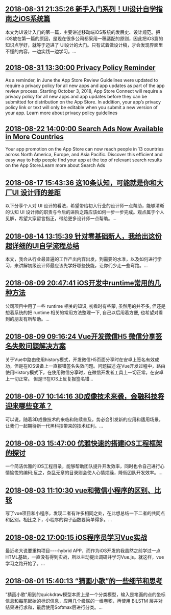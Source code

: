 ## <a href="http://mobile.51cto.com/hot-582570.htm" target="_blank">2018-08-31 21:35:26 新手入门系列！UI设计自学指南之iOS系统篇</a>
本文为UI设计入门的第一篇，主要讲述移动端iOS系统的发展史、设计规范。把iOS放在第一篇的原因，是现在很多公司都采用一稿适配的原则，因此把iOS篇的知识点学好，就等于迈进了 UI设计的大门。只有试着做设计稿，才会发现界面里不懂的内容，一边实践一边学习。...


## <a href="https://developer.apple.com/news/?id=08312018a" target="_blank">2018-08-31 13:30:00 Privacy Policy Reminder</a>
As a reminder, in June the App Store Review Guidelines were updated to require a privacy policy for all new apps and app updates as part of the app review process. Starting October 3, 2018, App Store Connect will require a privacy policy for all new apps and app updates before they can be submitted for distribution on the App Store. In addition, your app’s privacy policy link or text will only be editable when you submit a new version of your app. Learn more about privacy policy guidelines


## <a href="https://developer.apple.com/news/?id=08222018a" target="_blank">2018-08-22 14:00:00 Search Ads Now Available in More Countries</a>
Your app promotion on the App Store can now reach people in 13 countries across North America, Europe, and Asia Pacific. Discover this efficient and easy way to help people find your app at the top of relevant search results on the App Store.Learn more about Search Ads


## <a href="http://mobile.51cto.com/hot-581504.htm" target="_blank">2018-08-17 15:43:36 这10条认知，可能就是你和大厂UI 设计师的差距</a>
以下分享个人对 UI 设计的看法，希望带给初入行业的设计师一点帮助，能够清晰的认知 UI 设计师的职责与今后的进阶之路应该如何一步一步完成。观点属于个人见解，希望大家留言指正，带给更多设计师一点帮助。...


## <a href="http://mobile.51cto.com/hot-581204.htm" target="_blank">2018-08-14 13:15:39 针对零基础新人，我给出这份超详细的UI自学流程总结</a>
本文，我会从行业最普遍的工作产出内容出发，到需要的水准，以及如何进行学习，来讲解初级设计师最应该先学好哪些技能，让你们少走一些弯路。...


## <a href="http://mobile.51cto.com/hot-580969.htm" target="_blank">2018-08-09 20:47:41 iOS开发中runtime常用的几种方法</a>
公司项目中用了一些 runtime 相关的知识, 初看时有些蒙, 虽然用的并不多, 但还是想着系统的把 runtime 相关的常用方法整理一下, 自己以后用着方便, 也希望对看到的朋友有所帮助。...


## <a href="http://mobile.51cto.com/hot-580889.htm" target="_blank">2018-08-09 09:16:24 Vue开发微信H5 微信分享签名失败问题解决方案</a>
关于Vue中路由使用history模式，开发微信H5页面分享时在安卓上签名有效成功，但是在IOS设备上一直报错签名失效问题。问题描述:在Vue开发过程中，路由使用History模式下，在使用微信分享时，在微信开发者工具上一切正常。在安卓上一切正常。 但是!!!在IOS上反复报签名错...


## <a href="http://mobile.51cto.com/hot-580724.htm" target="_blank">2018-08-07 10:14:16 3D成像技术来袭，金融科技将迎来哪些变革？</a>
可以说，随着3D成像技术的来临和陆续普及，势必会引发新的应用和适用场景，让我们一起期待新一代黑科技带来的技术红利。...


## <a href="http://mobile.51cto.com/hot-580399.htm" target="_blank">2018-08-03 15:47:00 优雅快速的搭建iOS工程框架的探讨</a>
一个简洁优雅的iOS工程目录，能够帮助团队提升开发效率，同时也令自己进行心情愉悦的编码;反之，杂乱无章的目录则会使人心情烦躁，降低团队开发效率。...


## <a href="http://developer.51cto.com/art/201808/580362.htm" target="_blank">2018-08-03 11:10:30 vue和微信小程序的区别、比较</a>
写了vue项目和小程序，发现二者有许多相同之处，在此想总结一下二者的共同点和区别。相比之下，小程序的钩子函数要简单得多。...


## <a href="http://mobile.51cto.com/hot-580320.htm" target="_blank">2018-08-02 17:00:15 iOS程序员学习Vue实战</a>
最近老大说要重构项目----hybrid APP，而作为iOS开发的我虽然之前学过一点HTML基础，一直没有得到实战，所以主动提出调研并学习Vue.js。就这样，vue学习之路开始了。...


## <a href="http://mobile.51cto.com/hot-580201.htm" target="_blank">2018-08-01 15:40:13 “猜画小歌”的一些细节和思考</a>
"猜画小歌"用到的quickdraw模型本质上是一个分类模型，输入是笔画的点的坐标信息和每笔起始的标识信息，应用几个级联的一维卷积，再使用 BiLSTM 层并对结果进行求和，最后使用Softmax层进行分类。...


